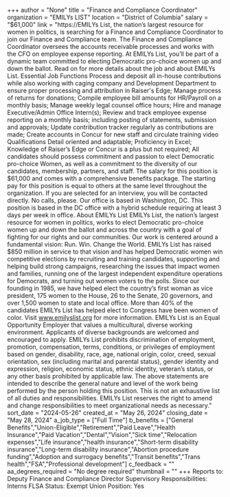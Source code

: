 +++
author = "None"
title = "Finance and Compliance Coordinator"
organization = "EMILYs LIST"
location = "District of Columbia"
salary = "$61,000"
link = "https://EMILYs List, the nation’s largest resource for women in politics, is searching for a Finance and Compliance Coordinator to join our Finance and Compliance team. The Finance and Compliance Coordinator oversees the accounts receivable processes and works with the CFO on employee expense reporting.  At EMILYs List, you’ll be part of a dynamic team committed to electing Democratic pro-choice women up and down the ballot. Read on for more details about the job and about EMILYs List. Essential Job Functions Process and deposit all in-house contributions while also working with caging company and Development Department to ensure proper processing and attribution in Raiser's Edge; Manage process of returns for donations; Compile employee bill amounts for HR/Payroll on a monthly basis; Manage weekly legal counsel office hours; Hire and manage Executive/Admin Office Intern(s);  Review and track employee expense reporting on a monthly basis; including posting of statements, submission and approvals; Update contribution tracker regularly as contributions are made; Create accounts in Concur for new staff and circulate training video Qualifications Detail oriented and adaptable; Proficiency in Excel; Knowledge of Raiser’s Edge or Concur is a plus but not required; All candidates should possess commitment and passion to elect Democratic pro-choice Women, as well as a commitment to the diversity of our candidates, membership, partners, and staff. The salary for this position is $61,000 and comes with a comprehensive benefits package. The starting pay for this position is equal to others at the same level throughout the organization. If you are selected for an interview, you will be contacted directly. No calls, please.  Our office is based in Washington, DC. This position is based in the DC office with a hybrid schedule requiring at least 3 days per week in office.  About EMILYs List EMILYs List, the nation’s largest resource for women in politics, works to elect Democratic pro-choice women up and down the ballot and across the country with a goal of fighting for our rights and our communities. Our work is centered around a fundamental vision: Run. Win. Change the World. EMILYs List has raised $850 million in service to that vision and has helped Democratic women win competitive elections by recruiting and training candidates, supporting and helping build strong campaigns, researching the issues that impact women and families, running one of the largest independent expenditure operations for Democrats, and turning out women voters to the polls. Since our founding in 1985, we have helped elect the country’s first woman as vice president, 175 women to the House, 26 to the Senate, 20 governors, and over 1,500 women to state and local office. More than 40% of the candidates EMILYs List has helped elect to Congress have been women of color. Visit www.emilyslist.org for more information.  EMILYs List is an Equal Opportunity Employer that values a multicultural, diverse working environment. Applicants of diverse backgrounds are welcomed and encouraged to apply.  EMILYs List prohibits discrimination of employment, promotion, compensation, terms, conditions, or privileges of employment based on gender, disability, race, age, national origin, color, creed, sexual orientation, sex (including marital and parental status), gender identity and expression, religion, economic status, ethnic identity, veteran’s status, or any other basis prohibited by applicable law. The above statements are intended to describe the general nature and level of the work being performed by the person holding this position.  This is not an exhaustive list of all duties and responsibilities. EMILYs List reserves the right to amend and change responsibilities to meet organizational needs as necessary."
sort_date = "2024-05-26"
created_at = "May 26, 2024"
closing_date = "May 28, 2024"
a_job_type = ["Full Time"]
b_benefits = ["General Benefits","Union-Eligible","Retirement","Paid Leave","Health Insurance","Paid Vacation","Dental","Vision","Sick time","Relocation expenses","Life insurance","health insurance","Short-term disability insurance","Long-term disability insurance","Abortion procedure funding","Adoption and surrogacy benefits","Transit benefits","Trans health","FSA","Professional development"]
c_feedback = ""
aa_degrees_required = "No degree required"
thumbnail = ""
+++
Reports to: Deputy Finance and Compliance Director
Supervisory Responsibilities: Interns
FLSA Status: Exempt
Union Position: Yes